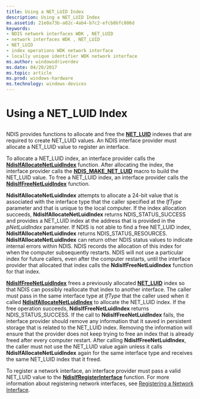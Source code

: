 ```yaml
---
title: Using a NET_LUID Index
description: Using a NET_LUID Index
ms.assetid: 21e0a73b-a02c-4ab4-b7c2-efcb8bfc806d
keywords:
- NDIS network interfaces WDK , NET_LUID
- network interfaces WDK , NET_LUID
- NET_LUID
- index operations WDK network interface
- locally unique identifier WDK network interface
ms.author: windowsdriverdev
ms.date: 04/20/2017
ms.topic: article
ms.prod: windows-hardware
ms.technology: windows-devices
---
```


# Using a NET\_LUID Index


## <a href="" id="ddk-using-net-luid-indexes-ng"></a>


NDIS provides functions to allocate and free the [**NET\_LUID**](https://msdn.microsoft.com/library/windows/hardware/ff568747) indexes that are required to create NET\_LUID values. An NDIS interface provider must allocate a NET\_LUID value to register an interface.

To allocate a NET\_LUID index, an interface provider calls the [**NdisIfAllocateNetLuidIndex**](https://msdn.microsoft.com/library/windows/hardware/ff562695) function. After allocating the index, the interface provider calls the [**NDIS\_MAKE\_NET\_LUID**](https://msdn.microsoft.com/library/windows/hardware/ff565890) macro to build the NET\_LUID value. To free a NET\_LUID index, an interface provider calls the [**NdisIfFreeNetLuidIndex**](https://msdn.microsoft.com/library/windows/hardware/ff562706) function.

**NdisIfAllocateNetLuidIndex** attempts to allocate a 24-bit value that is associated with the interface type that the caller specified at the *IfType* parameter and that is unique to the local computer. If the index allocation succeeds, **NdisIfAllocateNetLuidIndex** returns NDIS\_STATUS\_SUCCESS and provides a NET\_LUID index at the address that is provided in the *pNetLuidIndex* parameter. If NDIS is not able to find a free NET\_LUID index, **NdisIfAllocateNetLuidIndex** returns NDIS\_STATUS\_RESOURCES. **NdisIfAllocateNetLuidIndex** can return other NDIS status values to indicate internal errors within NDIS. NDIS records the allocation of this index for when the computer subsequently restarts. NDIS will not use a particular index for future callers, even after the computer restarts, until the interface provider that allocated that index calls the **NdisIfFreeNetLuidIndex** function for that index.

[**NdisIfFreeNetLuidIndex**](https://msdn.microsoft.com/library/windows/hardware/ff562706) frees a previously allocated [**NET\_LUID**](https://msdn.microsoft.com/library/windows/hardware/ff568747) index so that NDIS can possibly reallocate that index to another interface. The caller must pass in the same interface type at *IfType* that the caller used when it called [**NdisIfAllocateNetLuidIndex**](https://msdn.microsoft.com/library/windows/hardware/ff562695) to allocate the NET\_LUID index. If the free operation succeeds, **NdisIfFreeNetLuidIndex** returns NDIS\_STATUS\_SUCCESS. If the call to **NdisIfFreeNetLuidIndex** fails, the interface provider should remove any information that it saved in persistent storage that is related to the NET\_LUID index. Removing the information will ensure that the provider does not keep trying to free an index that is already freed after every computer restart. After calling **NdisIfFreeNetLuidIndex**, the caller must not use the NET\_LUID value again unless it calls **NdisIfAllocateNetLuidIndex** again for the same interface type and receives the same NET\_LUID index that it freed.

To register a network interface, an interface provider must pass a valid NET\_LUID value to the [**NdisIfRegisterInterface**](https://msdn.microsoft.com/library/windows/hardware/ff562715) function. For more information about registering network interfaces, see [Registering a Network Interface](registering-a-network-interface.md).

 

 





